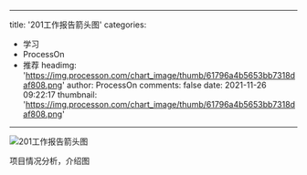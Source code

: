 
---
title: '201工作报告箭头图'
categories: 
 - 学习
 - ProcessOn
 - 推荐
headimg: 'https://img.processon.com/chart_image/thumb/61796a4b5653bb7318daf808.png'
author: ProcessOn
comments: false
date: 2021-11-26 09:22:17
thumbnail: 'https://img.processon.com/chart_image/thumb/61796a4b5653bb7318daf808.png'
---

<div>   
<img class="thumb" alt="201工作报告箭头图" src="https://img.processon.com/chart_image/thumb/61796a4b5653bb7318daf808.png" referrerpolicy="no-referrer">
<p>项目情况分析，介绍图</p>  
</div>
            
